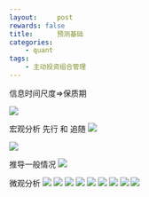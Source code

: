 ```yaml
---
layout:     post
rewards: false
title:      预测基础
categories:
    - quant
tags:
    - 主动投资组合管理
---
```

信息时间尺度=>保质期

![](https://ws2.sinaimg.cn/large/006tNbRwgy1fuikfit2ntj31fo0guwid.jpg)


宏观分析
先行 和 追随
![](https://ws3.sinaimg.cn/large/006tNbRwgy1fuil1wkt28j31kw0jodie.jpg)

![](https://ws1.sinaimg.cn/large/006tNbRwgy1fuil8jbmvbj31hu158wih.jpg)

推导一般情况
![](https://ws1.sinaimg.cn/large/006tNbRwgy1fuilc732qvj31i00v847g.jpg)

微观分析
![](https://ws3.sinaimg.cn/large/006tNbRwgy1fuilnwwq5rj31h80c6gpq.jpg)
![](https://ws3.sinaimg.cn/large/006tNbRwgy1fuilolszenj31hs08ydj2.jpg)
![](https://ws1.sinaimg.cn/large/006tNbRwgy1fuilq7gnkuj31hq0zggw8.jpg)
![](https://ws1.sinaimg.cn/large/006tNbRwgy1fuimuim832j31hu0uetid.jpg)
![](https://ws4.sinaimg.cn/large/006tNbRwgy1fuimpvrdiuj31ii18g47b.jpg)
![](https://ws3.sinaimg.cn/large/006tNbRwgy1fuimxpevu5j31ci0bqq5b.jpg)
![](https://ws3.sinaimg.cn/large/006tNbRwgy1fuivq0y5hxj31i20oawob.jpg)
![](https://ws3.sinaimg.cn/large/006tNbRwgy1fuiwykb43uj31ig0fogmk.jpg)
![](https://ws2.sinaimg.cn/large/006tNbRwgy1fuiwyfloalj31k80rqtga.jpg)

